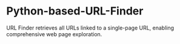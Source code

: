 # Python-based-URL-Finder
 URL Finder retrieves all URLs linked to a single-page URL, enabling comprehensive web page exploration.
